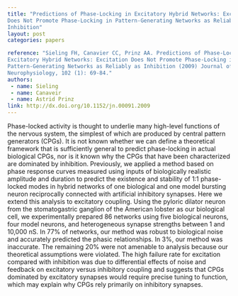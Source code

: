 ```yaml
---
title: "Predictions of Phase-Locking in Excitatory Hybrid Networks: Excitation
Does Not Promote Phase-Locking in Pattern-Generating Networks as Reliably as
Inhibition"
layout: post
categories: papers

reference: "Sieling FH, Canavier CC, Prinz AA. Predictions of Phase-Locking in
Excitatory Hybrid Networks: Excitation Does Not Promote Phase-Locking in
Pattern-Generating Networks as Reliably as Inhibition (2009) Journal of
Neurophysiology, 102 (1): 69-84."
authors: 
 - name: Sieling
 - name: Canaveir
 - name: Astrid Prinz
link: http://dx.doi.org/10.1152/jn.00091.2009
---
```


Phase-locked activity is thought to underlie many high-level functions of the
nervous system, the simplest of which are produced by central pattern
generators (CPGs). It is not known whether we can define a theoretical
framework that is sufficiently general to predict phase-locking in actual
biological CPGs, nor is it known why the CPGs that have been characterized are
dominated by inhibition. Previously, we applied a method based on phase
response curves measured using inputs of biologically realistic amplitude and
duration to predict the existence and stability of 1:1 phase-locked modes in
hybrid networks of one biological and one model bursting neuron reciprocally
connected with artificial inhibitory synapses. Here we extend this analysis to
excitatory coupling. Using the pyloric dilator neuron from the stomatogastric
ganglion of the American lobster as our biological cell, we experimentally
prepared 86 networks using five biological neurons, four model neurons, and
heterogeneous synapse strengths between 1 and 10,000 nS. In 77% of networks,
our method was robust to biological noise and accurately predicted the phasic
relationships. In 3%, our method was inaccurate. The remaining 20% were not
amenable to analysis because our theoretical assumptions were violated. The
high failure rate for excitation compared with inhibition was due to
differential effects of noise and feedback on excitatory versus inhibitory
coupling and suggests that CPGs dominated by excitatory synapses would require
precise tuning to function, which may explain why CPGs rely primarily on
inhibitory synapses.
